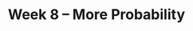 ---
    title: Week 8 – More Probability
    weekNumber: 8
    days:
      - date: 2021-11-16
        events:
          "**LEC 14**{: .label .label-lecture } Conditional Probability":
      - date: 2021-11-18
        events:
          "**LEC 15**{: .label .label-lecture } Independence":
---
